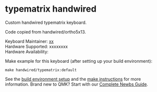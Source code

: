# typematrix handwired

Custom handwired typematrix keyboard.

Code copied from handwired/ortho5x13.

Keyboard Maintainer: [xx](https://github.com/xx)  
Hardware Supported: xxxxxxxx  
Hardware Availability: 

Make example for this keyboard (after setting up your build environment):

    make handwired/typematrix:default

See the [build environment setup](https://docs.qmk.fm/#/getting_started_build_tools) and the [make instructions](https://docs.qmk.fm/#/getting_started_make_guide) for more information. Brand new to QMK? Start with our [Complete Newbs Guide](https://docs.qmk.fm/#/newbs).
